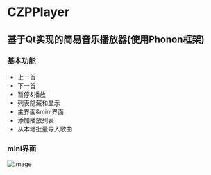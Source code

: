 # CZPPlayer
## 基于Qt实现的简易音乐播放器(使用Phonon框架)
### 基本功能
* 上一首
* 下一首
* 暂停&播放
* 列表隐藏和显示
* 主界面&mini界面
* 添加播放列表
* 从本地批量导入歌曲

### mini界面
![image](https://github.com/positiveczp/CZPPlayer/raw/master/screenshots/mini界面.png)
